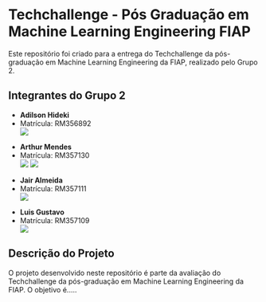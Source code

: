 # Techchallenge - Pós Graduação em Machine Learning Engineering FIAP

Este repositório foi criado para a entrega do Techchallenge da pós-graduação em Machine Learning Engineering da FIAP, realizado pelo Grupo 2.

## Integrantes do Grupo 2

- **Adilson Hideki**
- Matrícula: RM356892<div>
<a href="https://www.linkedin.com/in/adilson-hideki-yamaguchi/" target="_blank"><img loading="lazy" src="https://img.shields.io/badge/-LinkedIn-%230077B5?style=for-the-badge&logo=linkedin&logoColor=white" target="_blank"></a>   
</div>

- **Arthur Mendes**
- Matrícula: RM357130<div>
<a href = "mailto:arthur.c.mendes@hotmail.com"><img loading="lazy" src="https://img.shields.io/badge/Gmail-D14836?style=for-the-badge&logo=gmail&logoColor=white" target="_blank"></a>
<a href="https://www.linkedin.com/in/arthur-corr%C3%AAa-mendes-296301190/" target="_blank"><img loading="lazy" src="https://img.shields.io/badge/-LinkedIn-%230077B5?style=for-the-badge&logo=linkedin&logoColor=white" target="_blank"></a>   
</div>

- **Jair Almeida**
- Matrícula: RM357111<div>
<a href="https://www.linkedin.com/in/jair-santos-8a715a63/" target="_blank"><img loading="lazy" src="https://img.shields.io/badge/-LinkedIn-%230077B5?style=for-the-badge&logo=linkedin&logoColor=white" target="_blank"></a>   
</div>

- **Luis Gustavo**
- Matrícula: RM357109<div>
<a href="https://www.linkedin.com/in/luisbi/" target="_blank"><img loading="lazy" src="https://img.shields.io/badge/-LinkedIn-%230077B5?style=for-the-badge&logo=linkedin&logoColor=white" target="_blank"></a>   
</div>


## Descrição do Projeto

O projeto desenvolvido neste repositório é parte da avaliação do Techchallenge da pós-graduação em Machine Learning Engineering da FIAP. O objetivo é.....